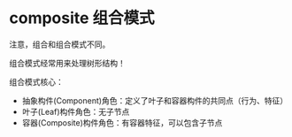 # composite 组合模式

注意，组合和组合模式不同。

组合模式经常用来处理树形结构！

组合模式核心：
- 抽象构件(Component)角色：定义了叶子和容器构件的共同点（行为、特征）
- 叶子(Leaf)构件角色：无子节点
- 容器(Composite)构件角色：有容器特征，可以包含子节点

